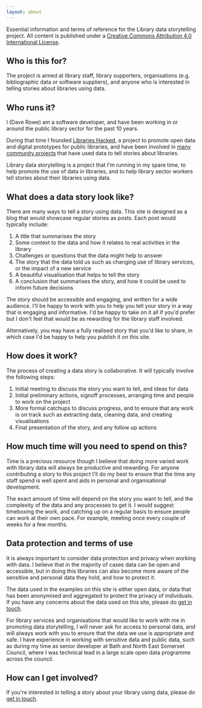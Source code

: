 ```yaml
---
layout: about
---
```


Essential information and terms of reference for the Library data storytelling project. All content is published under a [Creative Commons Attribution 4.0 International License](https://creativecommons.org/licenses/by/4.0/).

## Who is this for?

The project is aimed at library staff, library supporters, organisations (e.g. bibliographic data or software suppliers), and anyone who is interested in telling stories about libraries using data.

## Who runs it?

I (Dave Rowe) am a software developer, and have been working in or around the public library sector for the past 10 years. 

During that time I founded [Libraries Hacked](https://librarieshacked.org/), a project to promote open data and digital prototypes for public libraries, and have been involved in [many community projects](https://www.librarieshacked.org/projects/) that have used data to tell stories about libraries.

Library data storytelling is a project that I'm running in my spare time, to help promote the use of data in libraries, and to help library sector workers tell stories about their libraries using data.

## What does a data story look like?

There are many ways to tell a story using data. This site is designed as a blog that would showcase regular stories as posts. Each post would typically include:

1. A title that summarises the story
2. Some context to the data and how it relates to real activities in the library
3. Challenges or questions that the data might help to answer
4. The story that the data told us such as changing use of library services, or the impact of a new service
5. A beautiful visualisation that helps to tell the story
6. A conclusion that summarises the story, and how it could be used to inform future decisions

The story should be accessible and engaging, and written for a wide audience. I'll be happy to work with you to help you tell your story in a way that is engaging and informative. I'd be happy to take on it all if you'd prefer but I don't feel that would be as rewarding for the library staff involved.

Alternatively, you may have a fully realised story that you'd like to share, in which case I'd be happy to help you publish it on this site.

## How does it work?

The process of creating a data story is collaborative. It will typically involve the following steps:

1. Initial meeting to discuss the story you want to tell, and ideas for data
2. Initial preliminary actions, signoff processes, arranging time and people to work on the project
3. More formal catchups to discuss progress, and to ensure that any work is on track such as extracting data, cleaning data, and creating visualisations
4. Final presentation of the story, and any follow up actions

## How much time will you need to spend on this?

Time is a precious resource though I believe that doing more varied work with library data will always be productive and rewarding. For anyone contributing a story to this project I'll do my best to ensure that the time any staff spend is well spent and aids in personal and organisational development.

The exact amount of time will depend on the story you want to tell, and the complexity of the data and any processes to get it. I would suggest timeboxing the work, and catching up on a regular basis to ensure people can work at their own pace. For example, meeting once every couple of weeks for a few months.

## Data protection and terms of use

It is always important to consider data protection and privacy when working with data. I believe that in the majority of cases data can be open and accessible, but in doing this libraries can also become more aware of the sensitive and personal data they hold, and how to protect it.

The data used in the examples on this site is either open data, or data that has been anonymised and aggregated to protect the privacy of individuals. If you have any concerns about the data used on this site, please do [get in touch](mailto:info@librarieshacked.org).

For library services and organisations that would like to work with me in promoting data storytelling, I will never ask for access to personal data, and will always work with you to ensure that the data we use is appropriate and safe. I have experience in working with sensitive data and public data, such as during my time as senior developer at Bath and North East Somerset Council, where I was technical lead in a large scale open data programme across the council.

## How can I get involved?

If you're interested in telling a story about your library using data, please do [get in touch](mailto:info@librarieshacked.org).
